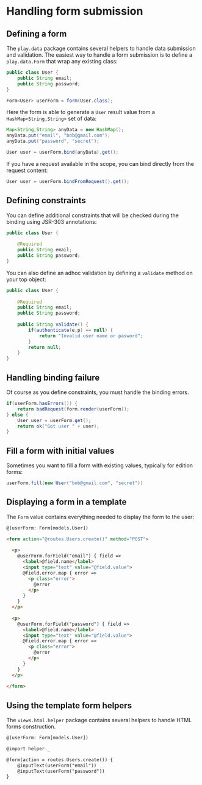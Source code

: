 # Handling form submission

## Defining a form

The `play.data` package contains several helpers to handle data submission and validation. The easiest way to handle a form submission is to define a `play.data.Form` that wrap any existing class:

```java
public class User {
    public String email;
    public String password;
}
```

```java
Form<User> userForm = form(User.class);
```

Here the form is able to generate a `User` result value from a `HashMap<String,String>` set of data:

```java
Map<String,String> anyData = new HashMap();
anyData.put("email", "bob@gmail.com");
anyData.put("password", "secret");

User user = userForm.bind(anyData).get();
```

If you have a request available in the scope, you can bind directly from the request content:

```java
User user = userForm.bindFromRequest().get();
```

## Defining constraints

You can define additional constraints that will be checked during the binding using JSR-303 annotations:

```java
public class User {
    
    @Required
    public String email;
    public String password;
}
```

You can also define an adhoc validation by defining a `validate` method on your top object:

```java
public class User {
    
    @Required
    public String email;
    public String password;
    
    public String validate() {
        if(authenticate(e,p) == null) {
            return "Invalid user name or pasword";
        }
        return null;
    }
}
```

## Handling binding failure

Of course as you define constraints, you must handle the binding errors. 

```java
if(userForm.hasErrors()) {
    return badRequest(form.render(userForm));
} else {
    User user = userForm.get();
    return ok("Got user " + user);
}
```

## Fill a form with initial values

Sometimes you want to fill a form with existing values, typically for edition forms:

```scala
userForm.fill(new User("bob@gmail.com", "secret"))
```

## Displaying a form in a template

The `Form` value contains everything needed to display the form to the user:

```html
@(userForm: Form[models.User])

<form action="@routes.Users.create()" method="POST">
    
  <p>
    @userForm.forField("email") { field =>
      <label>@field.name</label>
      <input type="text" value="@field.value">
      @field.error.map { error =>
        <p class="error">
          @error
        </p>
      } 
    }    
  </p>
  
  <p>
    @userForm.forField("password") { field =>
      <label>@field.name</label>
      <input type="text" value="@field.value">
      @field.error.map { error =>
        <p class="error">
          @error
        </p>
      } 
    }    
  </p>
    
</form>
```

## Using the template form helpers

The `views.html.helper` package contains several helpers to handle HTML forms construction.

```html
@(userForm: Form[models.User])

@import helper._

@form(action = routes.Users.create()) {
    @inputText(userForm("email"))
    @inputText(userForm("password"))
}
```




